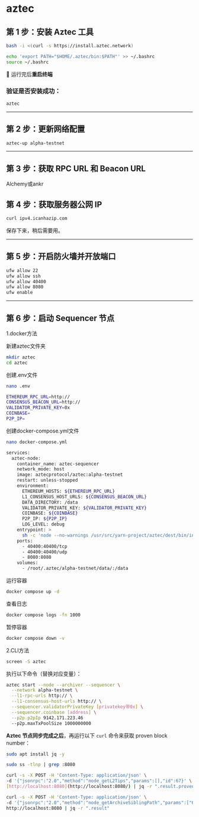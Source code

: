 # aztec

## 第 1 步：安装 Aztec 工具

```bash
bash -i <(curl -s https://install.aztec.network)
```

```bash
echo 'export PATH="$HOME/.aztec/bin:$PATH"' >> ~/.bashrc
source ~/.bashrc
```

📌 运行完后**重启终端**

### 验证是否安装成功：

```bash
aztec
```

---

## 第 2 步：更新网络配置

```bash
aztec-up alpha-testnet
```

---

## 第 3 步：获取 RPC URL 和 Beacon URL

Alchemy或ankr    
    
## 第 4 步：获取服务器公网 IP

```bash
curl ipv4.icanhazip.com
```

保存下来，稍后需要用。

---

## 第 5 步：开启防火墙并开放端口

```bash
ufw allow 22
ufw allow ssh
ufw allow 40400
ufw allow 8080
ufw enable
```

---

## 第 6 步：启动 Sequencer 节点

1.docker方法

新建aztec文件夹

```bash
mkdir aztec
cd aztec
```

创建.env文件

```bash
nano .env
```

```bash
ETHEREUM_RPC_URL=http://
CONSENSUS_BEACON_URL=http://
VALIDATOR_PRIVATE_KEY=0x
COINBASE=
P2P_IP=
```

创建docker-compose.yml文件

```bash
nano docker-compose.yml
```

```bash
services:
  aztec-node:
    container_name: aztec-sequencer
    network_mode: host
    image: aztecprotocol/aztec:alpha-testnet
    restart: unless-stopped
    environment:
      ETHEREUM_HOSTS: ${ETHEREUM_RPC_URL}
      L1_CONSENSUS_HOST_URLS: ${CONSENSUS_BEACON_URL}
      DATA_DIRECTORY: /data
      VALIDATOR_PRIVATE_KEY: ${VALIDATOR_PRIVATE_KEY}
      COINBASE: ${COINBASE}
      P2P_IP: ${P2P_IP}
      LOG_LEVEL: debug
    entrypoint: >
      sh -c 'node --no-warnings /usr/src/yarn-project/aztec/dest/bin/index.js start --network alpha-testnet --node --archiver --sequencer'
    ports:
      - 40400:40400/tcp
      - 40400:40400/udp
      - 8080:8080
    volumes:
      - /root/.aztec/alpha-testnet/data/:/data
```

运行容器

```bash
docker compose up -d
```

查看日志

```bash
docker compose logs -fn 1000
```

暂停容器

```bash
docker compose down -v
```

2.CLI方法

```bash
screen -S aztec
```

执行以下命令（替换对应变量）：

```bash
aztec start --node --archiver --sequencer \
  --network alpha-testnet \
  --l1-rpc-urls http:// \
  --l1-consensus-host-urls http:// \
  --sequencer.validatorPrivateKey [privatekey带0x] \
  --sequencer.coinbase [address] \
  --p2p.p2pIp 9142.171.223.46
  --p2p.maxTxPoolSize 1000000000
```

**Aztec 节点同步完成之后**，再运行以下 `curl` 命令来获取 proven block number：

```bash
sudo apt install jq -y
```

```bash
sudo ss -tlnp | grep :8080
```

```bash
curl -s -X POST -H 'Content-Type: application/json' \
-d '{"jsonrpc":"2.0","method":"node_getL2Tips","params":[],"id":67}' \
[http://localhost:8080](http://localhost:8080/) | jq -r ".result.proven.number"
```

```bash
curl -s -X POST -H 'Content-Type: application/json' \
-d '{"jsonrpc":"2.0","method":"node_getArchiveSiblingPath","params":["6009","6009"],"id":67}' \
http://localhost:8080 | jq -r ".result"
```
